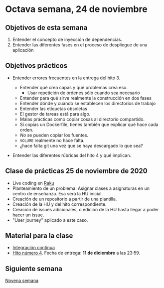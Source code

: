 # Octava semana, 24 de noviembre

## Objetivos de esta semana

1. Entender el concepto de inyección de dependencias.
2. Entender las diferentes fases en el proceso de despliegue de una
   aplicación
   
## Objetivos prácticos

- Entender errores frecuentes en la entrega del hito 3.
  - Entender qué crea capas y qué problemas crea eso.
      - Usar repetición de órdenes sólo cuando sea necesario
  - Entender para qué sirve realmente la construcción en dos fases
  - Entender dónde y cuando se establecen los directorios de trabajo
  - Entender las etiquetas obsoletas
  - El gestor de tareas está para algo.
  - Malas prácticas como copiar cosas al directorio compartido.
  - Si copias un Dockerfile, tienes también que explicar qué hace cada
    orden.
  - *No* se pueden copiar los fuentes.
  - `VOLUME` realmente no hace falta.
  - ¿hace falta git una vez que se haya descargado lo que sea? 

- Entender las diferentes rúbricas del hito 4 y qué implican.

## Clase de prácticas 25 de noviembre de 2020

- Live coding en [Raku](https://raku.org)
- Planteamiento de un problema: Asignar clases a asignaturas en un
  centro de enseñanza. Esa será la HU inicial.
- Creación de un repositorio a partir de una plantilla.
- Creación de la HU y del hito correspondiente.
- Creación de issues adicionales, o edición de la HU hasta llegar a
  poder hacer un issue.
- "User journey" aplicado a este caso.


## Material para la clase

- [Integración continua](http://jj.github.io/CC/documentos/temas/Integracion_continua.html)
- [Hito número 4](https://jj.github.io/CC/documentos/proyecto/4.CI). Fecha
  de entrega: **11 de diciembre** a las 23:59.

## Siguiente semana

[Novena semana](09-semana.md)
